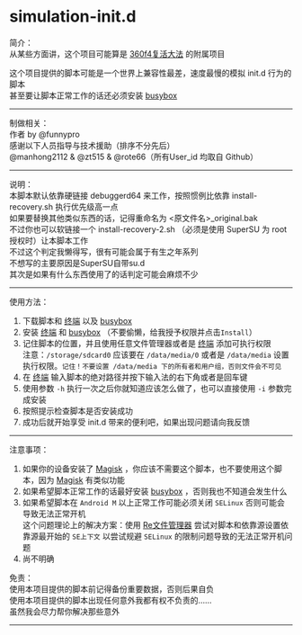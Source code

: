 # simulation-init.d



简介：  
从某些方面讲，这个项目可能算是 [360f4复活大法][funnypro/3mptros] 的附属项目

这个项目提供的脚本可能是一个世界上兼容性最差，速度最慢的模拟 init.d 行为的脚本  
甚至要让脚本正常工作的话还必须安装 [busybox][meefik/busybox]

___

制做相关：  
作者 by @funnypro  
感谢以下人员指导与技术援助（排序不分先后）  
@manhong2112 & @zt515 & @rote66（所有User_id 均取自 Github）  

___

说明：   
本脚本默认依靠硬链接 debuggerd64 来工作，按照惯例比依靠 install-recovery.sh 执行优先级高一点  
如果要替换其他类似东西的话，记得重命名为 <原文件名>_original.bak  
不过你也可以软链接一个 install-recovery-2.sh （必须是使用 SuperSU 为 root 授权时）让本脚本工作  
不过这个判定我懒得写，很有可能会属于有生之年系列  
不想写的主要原因是SuperSU自带su.d  
其次是如果有什么东西使用了的话判定可能会麻烦不少  

___

使用方法：
  
1. 下载脚本和 [终端][zt515/Ansole] 以及 [busybox][meefik/busybox]
2. 安装 [终端][zt515/Ansole] 和 [busybox][meefik/busybox] （不要偷懒，给我授予权限并点击`Install`） 
3. 记住脚本的位置，并且使用任意文件管理器或者是 [终端][zt515/Ansole] 添加可执行权限  
注意：`/storage/sdcard0` 应该要在 `/data/media/0` 或者是 `/data/media` 设置执行权限。`记住！不要设置 /data/media 下的所有者和用户组，否则文件会不可见`
4. 在 [终端][zt515/Ansole] 输入脚本的绝对路径并按下输入法的右下角或者是回车键
5. 使用参数 `-h` 执行一次之后你就知道应该怎么做了，也可以直接使用 `-i` 参数完成安装
6. 按照提示检查脚本是否安装成功
7. 成功后就开始享受 init.d 带来的便利吧，如果出现问题请向我反馈

___

注意事项：  
  
1. 如果你的设备安装了 [Magisk][topjohnwu/Magisk] ，你应该不需要这个脚本，也不要使用这个脚本，因为 [Magisk][topjohnwu/Magisk] 有类似功能  
2. 如果希望脚本正常工作的话最好安装 [busybox][meefik/busybox] ，否则我也不知道会发生什么  
3. 如果希望脚本在 `Android M` 以上正常工作可能必须关闭 `SELinux` 否则可能会导致无法正常开机  
这个问题理论上的解决方案：使用 [Re文件管理器][speedsoftware/rootexplorer] 尝试对脚本和依靠源设置依靠源最开始的 `SE上下文` 以尝试规避 `SELinux` 的限制问题导致的无法正常开机问题  
4. 尚不明确

  
  
免责：  
使用本项目提供的脚本前记得备份重要数据，否则后果自负  
使用本项目提供的脚本出现任何意外我都有权不负责的……  
虽然我会尽力帮你解决那些意外  


*******************
[funnypro/3mptros]:https://github.com/funnypro/360f4
[meefik/busybox]:https://github.com/meefik/busybox/releases
[zt515/Ansole]:http://www.coolapk.com/apk/com.romide.terminal
[topjohnwu/Magisk]:https://github.com/topjohnwu/MagiskManager/releases
[bin/mtfileManager]:http://www.coolapk.com/apk/bin.mt.plus
[speedsoftware/rootexplorer]:http://www.coolapk.com/apk/com.speedsoftware.rootexplorer
